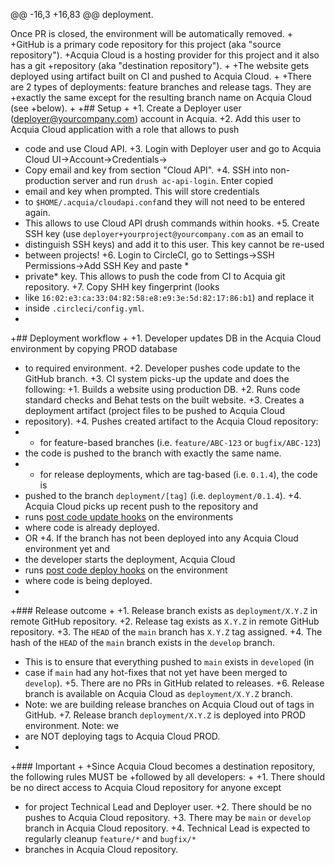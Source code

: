 @@ -16,3 +16,83 @@
    deployment.
 
 Once PR is closed, the environment will be automatically removed.
+
+GitHub is a primary code repository for this project (aka "source repository").
+Acquia Cloud is a hosting provider for this project and it also has a git
+repository (aka "destination repository").
+
+The website gets deployed using artifact built on CI and pushed to Acquia Cloud.
+
+There are 2 types of deployments: feature branches and release tags. They are
+exactly the same except for the resulting branch name on Acquia Cloud (see
+below).
+
+## Setup
+
+1. Create a Deployer user (deployer@yourcompany.com) account in Acquia.
+2. Add this user to Acquia Cloud application with a role that allows to push
+   code and use Cloud API.
+3. Login with Deployer user and go to Acquia Cloud UI->Account->Credentials->
+   Copy email and key from section "Cloud API".
+4. SSH into non-production server and run `drush ac-api-login`. Enter copied
+   email and key when prompted. This will store credentials
+   to `$HOME/.acquia/cloudapi.conf`and they will not need to be entered again.
+   This allows to use Cloud API drush commands within hooks.
+5. Create SSH key (use `deployer+yourproject@yourcompany.com` as an email to
+   distinguish SSH keys) and add it to this user. This key cannot be re-used
+   between projects!
+6. Login to CircleCI, go to Settings->SSH Permissions->Add SSH Key and paste *
+   private* key. This allows to push the code from CI to Acquia git repository.
+7. Copy SHH key fingerprint (looks
+   like `16:02:e3:ca:33:04:82:58:e8:e9:3e:5d:82:17:86:b1`) and replace it
+   inside `.circleci/config.yml`.
+
+## Deployment workflow
+
+1. Developer updates DB in the Acquia Cloud environment by copying PROD database
+   to required environment.
+2. Developer pushes code update to the GitHub branch.
+3. CI system picks-up the update and does the following:
+1. Builds a website using production DB.
+2. Runs code standard checks and Behat tests on the built website.
+3. Creates a deployment artifact (project files to be pushed to Acquia Cloud
+   repository).
+4. Pushes created artifact to the Acquia Cloud repository:
+   - for feature-based branches (i.e. `feature/ABC-123` or `bugfix/ABC-123`)
+   the code is pushed to the branch with exactly the same name.
+   - for release deployments, which are tag-based (i.e. `0.1.4`), the code is
+   pushed to the branch `deployment/[tag]` (i.e. `deployment/0.1.4`).
+4. Acquia Cloud picks up recent push to the repository and
+   runs [post code update hooks](hooks/dev/post-code-update) on the environments
+   where code is already deployed.
+   OR
+4. If the branch has not been deployed into any Acquia Cloud environment yet and
+   the developer starts the deployment, Acquia Cloud
+   runs [post code deploy hooks](hooks/dev/post-code-deploy) on the environment
+   where code is being deployed.
+
+### Release outcome
+
+1. Release branch exists as `deployment/X.Y.Z` in remote GitHub repository.
+2. Release tag exists as `X.Y.Z` in remote GitHub repository.
+3. The `HEAD` of the `main` branch has `X.Y.Z` tag assigned.
+4. The hash of the `HEAD` of the `main` branch exists in the `develop` branch.
+   This is to ensure that everything pushed to `main` exists in `developed` (in
+   case if `main` had any hot-fixes that not yet have been merged to `develop`).
+5. There are no PRs in GitHub related to releases.
+6. Release branch is available on Acquia Cloud as `deployment/X.Y.Z` branch.
+   Note: we are building release branches on Acquia Cloud out of tags in GitHub.
+7. Release branch `deployment/X.Y.Z` is deployed into PROD environment. Note: we
+   are NOT deploying tags to Acquia Cloud PROD.
+
+### Important
+
+Since Acquia Cloud becomes a destination repository, the following rules MUST be
+followed by all developers:
+
+1. There should be no direct access to Acquia Cloud repository for anyone except
+   for project Technical Lead and Deployer user.
+2. There should be no pushes to Acquia Cloud repository.
+3. There may be `main` or `develop` branch in Acquia Cloud repository.
+4. Technical Lead is expected to regularly cleanup `feature/*` and `bugfix/*`
+   branches in Acquia Cloud repository.
